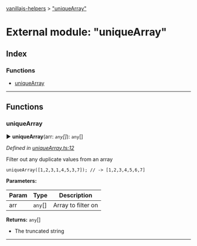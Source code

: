 [vanillajs-helpers](../README.md) > ["uniqueArray"](../modules/_uniquearray_.md)



# External module: "uniqueArray"

## Index

### Functions

* [uniqueArray](_uniquearray_.md#uniquearray)



---
## Functions
<a id="uniquearray"></a>

###  uniqueArray

► **uniqueArray**(arr: *`any`[]*): `any`[]



*Defined in [uniqueArray.ts:12](https://github.com/Tokimon/vanillajs-helpers/blob/97e473e/uniqueArray.ts#L12)*



Filter out any duplicate values from an array

    uniqueArray([1,2,3,1,4,5,3,7]); // -> [1,2,3,4,5,6,7]


**Parameters:**

| Param | Type | Description |
| ------ | ------ | ------ |
| arr | `any`[]   |  Array to filter on |





**Returns:** `any`[]
- The truncated string






___


